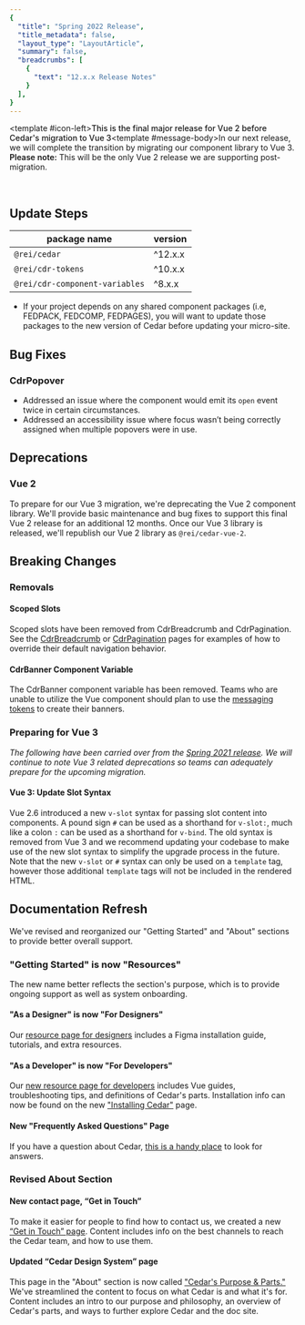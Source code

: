 ```yaml
---
{
  "title": "Spring 2022 Release",
  "title_metadata": false,
  "layout_type": "LayoutArticle",
  "summary": false,
  "breadcrumbs": [
    {
      "text": "12.x.x Release Notes"
    }
  ],
}
---
```

<cdr-banner type="info" aria-live="polite"><template #icon-left><icon-information-fill inherit-color /></template><span style="font-weight:500">This is the final major release for Vue 2 before Cedar's migration to Vue 3</span><template #message-body>In our next release, we will complete the transition by migrating our component library to Vue 3. <span style="font-weight:600">Please note:</span> This will be the only Vue 2 release we are supporting post-migration.</template></cdr-banner>

<br>

<cdr-doc-table-of-contents-shell parentSelector='h2' childSelector='h3'>

## Update Steps

| package name | version |
|--------------|---------|
| `@rei/cedar` | ^12.x.x |
| `@rei/cdr-tokens` | ^10.x.x |
| `@rei/cdr-component-variables` | ^8.x.x |

- If your project depends on any shared component packages (i.e, FEDPACK, FEDCOMP, FEDPAGES), you will want to update those packages to the new version of Cedar before updating your micro-site.

## Bug Fixes

### CdrPopover
- Addressed an issue where the component would emit its `open` event twice in certain circumstances.
- Addressed an accessibility issue where focus wasn’t being correctly assigned when multiple popovers were in use.

## Deprecations

### Vue 2

To prepare for our Vue 3 migration, we're deprecating the Vue 2 component library. We'll provide basic maintenance and bug fixes to support this final Vue 2 release for an additional 12 months. Once our Vue 3 library is released, we'll republish our Vue 2 library as `@rei/cedar-vue-2`.

## Breaking Changes
### Removals

#### Scoped Slots

Scoped slots have been removed from CdrBreadcrumb and CdrPagination. See the [CdrBreadcrumb](../../components/breadcrumb/#custom-navigation) or [CdrPagination](../../components/pagination/#overriding-default-navigation) pages for examples of how to override their default navigation behavior.

#### CdrBanner Component Variable

The CdrBanner component variable has been removed. Teams who are unable to utilize the Vue component should plan to use the [messaging tokens](../../tokens/all-tokens/#colors) to create their banners.  

### Preparing for Vue 3

*The following have been carried over from the [Spring 2021 release](../spring-2021/#deprecations). We will continue to note Vue 3 related deprecations so teams can adequately prepare for the upcoming migration.*
#### Vue 3: Update Slot Syntax

Vue 2.6 introduced a new `v-slot` syntax for passing slot content into components. A pound sign `#` can be used as a shorthand for `v-slot:`, much like a colon `:` can be used as a shorthand for `v-bind`. The old syntax is removed from Vue 3 and we recommend updating your codebase to make use of the new slot syntax to simplify the upgrade process in the future. Note that the new `v-slot` or `#` syntax can only be used on a `template` tag, however those additional `template` tags will not be included in the rendered HTML.


## Documentation Refresh

We've revised and reorganized our "Getting Started" and "About" sections to provide better overall support.
### "Getting Started" is now "Resources"

The new name better reflects the section's purpose, which is to provide ongoing support as well as system onboarding.

#### "As a Designer" is now "For Designers"

Our [resource page for designers](../for-designers) includes a Figma installation guide, tutorials, and extra resources. 
#### "As a Developer" is now "For Developers"

Our [new resource page for developers](../for-developers) includes Vue guides, troubleshooting tips, and definitions of Cedar's parts. Installation info can now be found on the new ["Installing Cedar"](../installing-cedar) page.

#### New "Frequently Asked Questions" Page

If you have a question about Cedar, [this is a handy place](../frequently-asked-questions) to look for answers. 
### Revised About Section
#### New contact page, “Get in Touch”

To make it easier for people to find how to contact us, we created a new [“Get in Touch” page](../get-in-touch). Content includes info on the best channels to reach the Cedar team, and how to use them.

#### Updated “Cedar Design System” page

This page in the "About" section is now called ["Cedar's Purpose & Parts."](../cedar-design-system) We've streamlined the content to focus on what Cedar is and what it's for. Content includes an intro to our purpose and philosophy, an overview of Cedar's parts, and ways to further explore Cedar and the doc site.

</cdr-doc-table-of-contents-shell>
